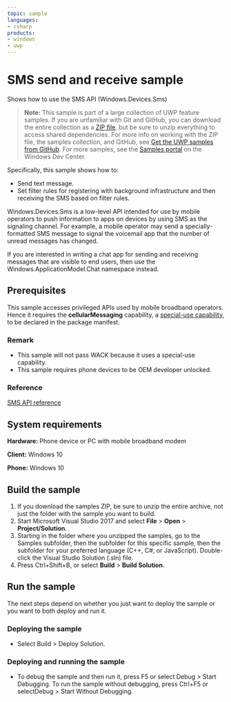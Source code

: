 ```yaml
---
topic: sample
languages:
- csharp
products:
- windows
- uwp
---
```


<!---
  category: Communications
  samplefwlink: http://go.microsoft.com/fwlink/p/?LinkId=620605
--->

# SMS send and receive sample

Shows how to use the SMS API (Windows.Devices.Sms)

> **Note:** This sample is part of a large collection of UWP feature samples. 
> If you are unfamiliar with Git and GitHub, you can download the entire collection as a 
> [ZIP file](https://github.com/Microsoft/Windows-universal-samples/archive/master.zip), but be 
> sure to unzip everything to access shared dependencies. For more info on working with the ZIP file, 
> the samples collection, and GitHub, see [Get the UWP samples from GitHub](https://aka.ms/ovu2uq). 
> For more samples, see the [Samples portal](https://aka.ms/winsamples) on the Windows Dev Center. 

Specifically, this sample shows how to: 

- Send text message.
- Set filter rules for registering with background infrastructure and then receiving the SMS based on filter rules.

Windows.Devices.Sms is a low-level API intended for use by mobile operators
to push information to apps on devices by using SMS as the signaling channel.
For example, a mobile operator may send a specially-formatted SMS message
to signal the voicemail app that the number of unread messages has changed.

If you are interested in writing a chat app
for sending and receiving messages that are visible to end users,
then use the Windows.ApplicationModel.Chat namespace instead.

## Prerequisites

This sample accesses privileged APIs used by mobile broadband operators.
Hence it requires the **cellularMessaging** capability,
a [special-use capability](https://msdn.microsoft.com/library/windows/apps/mt270968#special_and_restricted_capabilities),
to be declared in the package manifest.

### Remark

- This sample will not pass WACK because it uses a special-use capability.
- This sample requires phone devices to be OEM developer unlocked.

### Reference

[SMS API reference](https://msdn.microsoft.com/library/windows/apps/windows.devices.sms.aspx)  

## System requirements

**Hardware:** Phone device or PC with mobile broadband modem

**Client:** Windows 10 

**Phone:** Windows 10

## Build the sample

1. If you download the samples ZIP, be sure to unzip the entire archive, not just the folder with the sample you want to build. 
2. Start Microsoft Visual Studio 2017 and select **File** \> **Open** \> **Project/Solution**.
3. Starting in the folder where you unzipped the samples, go to the Samples subfolder, then the subfolder for this specific sample, then the subfolder for your preferred language (C++, C#, or JavaScript). Double-click the Visual Studio Solution (.sln) file.
4. Press Ctrl+Shift+B, or select **Build** \> **Build Solution**.

## Run the sample

The next steps depend on whether you just want to deploy the sample or you want to both deploy and run it.

### Deploying the sample

- Select Build > Deploy Solution. 

### Deploying and running the sample

- To debug the sample and then run it, press F5 or select Debug >  Start Debugging. To run the sample without debugging, press Ctrl+F5 or selectDebug > Start Without Debugging. 
